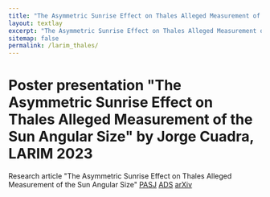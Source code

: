 ```yaml
---
title: "The Asymmetric Sunrise Effect on Thales Alleged Measurement of the Sun Angular Size"
layout: textlay
excerpt: "The Asymmetric Sunrise Effect on Thales Alleged Measurement of the Sun Angular Size"
sitemap: false
permalink: /larim_thales/
---
```


# Poster presentation "The Asymmetric Sunrise Effect on Thales Alleged Measurement of the Sun Angular Size" by Jorge Cuadra, LARIM 2023

Research article "The Asymmetric Sunrise Effect on Thales Alleged Measurement of the Sun Angular Size"
[PASJ](https://academic.oup.com/pasj/advance-article/doi/10.1093/pasj/psad026/7133153?utm_source=authortollfreelink&utm_campaign=pasj&utm_medium=email&guestAccessKey=94683e9c-55ea-4131-a8f6-40318809a29f)
[ADS](https://ui.adsabs.harvard.edu/abs/2023PASJ...75L..12C/abstract)
[arXiv](https://arxiv.org/abs/2305.06149)


